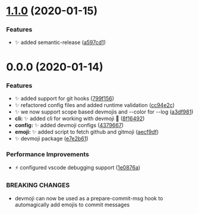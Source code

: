 # [1.1.0](https://github.com/folke/devmoji/compare/v1.0.1...v1.1.0) (2020-01-15)


### Features

* ✨ added semantic-release ([a597cd1](https://github.com/folke/devmoji/commit/a597cd1167911a3cdc6d42f62e30106519bc27c0))

# 0.0.0 (2020-01-14)


### Features

* ✨ added support for git hooks ([799f156](https://github.com/folke/devmoji/commit/799f1569b441a2ab708ad18df46f4bd969534514))
* ✨ refactored config files and added runtime validation ([cc94e2c](https://github.com/folke/devmoji/commit/cc94e2c71e7a79422dde32faab21313c60331631))
* ✨ we now support scope based devmojis and --color for --log ([a3df981](https://github.com/folke/devmoji/commit/a3df981a205ca1def58b57e3f408274500811fa1))
* **cli:** ✨ added cli for working with devmoji 🚀 ([8f16492](https://github.com/folke/devmoji/commit/8f16492295908f26db5f5e4b93a075f516629a13))
* **config:** ✨ added devmoji configs ([4379667](https://github.com/folke/devmoji/commit/43796674bfb9061995a687ea90b7b3c81226d015))
* **emoji:** :sparkles: added script to fetch github and gitmoji ([aecf9df](https://github.com/folke/devmoji/commit/aecf9dfa41350520788e1a57657eff16b13434cd))
* ✨ devmoji package ([e7e2b61](https://github.com/folke/devmoji/commit/e7e2b61105bf86305d2ec632db731b22c0008370))


### Performance Improvements

* ⚡ configured vscode debugging support ([1e0876a](https://github.com/folke/devmoji/commit/1e0876adfe7056285057d3b924f90d8cbeede0b5))


### BREAKING CHANGES

* devmoji can now be used as a prepare-commit-msg hook to
automagically add emojis to commit messages
